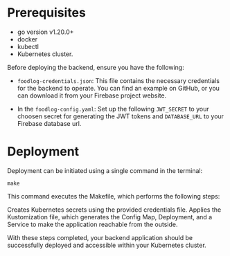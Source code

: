 # Prerequisites

- go version v1.20.0+
- docker
- kubectl
- Kubernetes cluster.

Before deploying the backend, ensure you have the following:

- `foodlog-credentials.json`: This file contains the necessary credentials for the backend to operate. You can find an example on GitHub, or you can download it from your Firebase project website.

- In the `foodlog-config.yaml`:
  Set up the following `JWT_SECRET` to your choosen secret for generating the JWT tokens and `DATABASE_URL` to your Firebase database url.

# Deployment

Deployment can be initiated using a single command in the terminal:

```
make
```

This command executes the Makefile, which performs the following steps:

Creates Kubernetes secrets using the provided credentials file.
Applies the Kustomization file, which generates the Config Map, Deployment, and a Service to make the application reachable from the outside.

With these steps completed, your backend application should be successfully deployed and accessible within your Kubernetes cluster.
